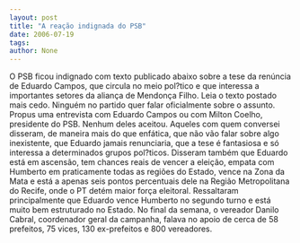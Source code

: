 ```yaml
---
layout: post
title: "A reação indignada do PSB"
date: 2006-07-19
tags: 
author: None
---
```


O PSB ficou indignado com texto publicado abaixo sobre a tese da renúncia de Eduardo Campos, que circula no meio pol?tico e que interessa a importantes setores da aliança de Mendonça Filho. Leia o texto postado mais cedo.
Ninguém no partido quer falar oficialmente sobre o assunto. Propus uma entrevista com Eduardo Campos ou com Milton Coelho, presidente do PSB. Nenhum deles aceitou.
Aqueles com quem conversei disseram, de maneira mais do que enfática, que não vão falar sobre algo inexistente, que Eduardo jamais renunciaria, que a tese é fantasiosa e só interessa a determinados grupos pol?ticos.
Disseram também que Eduardo está em ascensão, tem chances reais de vencer a eleição, empata com Humberto em praticamente todas as regiões do Estado, vence na Zona da Mata e está a apenas seis pontos percentuais dele na Região Metropolitana do Recife, onde o PT detém maior força eleitoral.
Ressaltaram principalmente que Eduardo vence Humberto no segundo turno e está muito bem estruturado no Estado. No final da semana, o vereador Danilo Cabral, coordenador geral da campanha, falava no apoio de cerca de 58 prefeitos, 75 vices, 130 ex-prefeitos e 800 vereadores. 